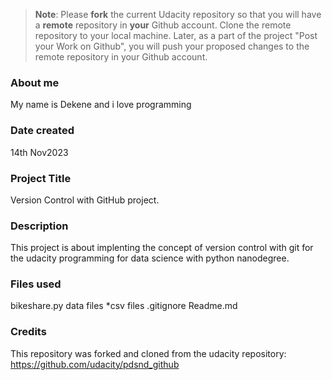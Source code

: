 >**Note**: Please **fork** the current Udacity repository so that you will have a **remote** repository in **your** Github account. Clone the remote repository to your local machine. Later, as a part of the project "Post your Work on Github", you will push your proposed changes to the remote repository in your Github account.
### About me
My name is Dekene and i love programming
### Date created
14th Nov2023

### Project Title
Version Control with GitHub project.

### Description
This project is about implenting the concept of version control with git for the udacity programming for data science with python nanodegree.

### Files used
bikeshare.py
data files *csv files
.gitignore 
Readme.md

### Credits
This repository was forked and cloned from the udacity repository: https://github.com/udacity/pdsnd_github

